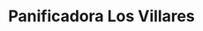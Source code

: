 ---
title: "Panificadora Los Villares"
url: /villares-de-la-reina/panificadora-los-villares/
shop: Bäckerei
---